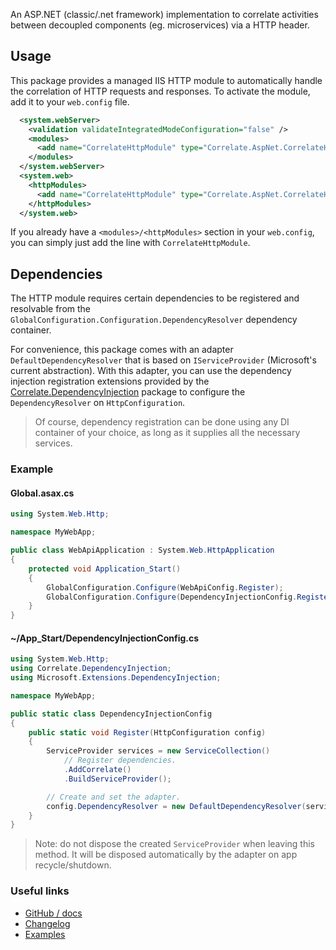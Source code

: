 An ASP.NET (classic/.net framework) implementation to correlate activities between decoupled components (eg. microservices) via a HTTP header.

## Usage

This package provides a managed IIS HTTP module to automatically handle the correlation of HTTP requests and responses. To activate the module, add it to your `web.config` file.

```xml
  <system.webServer>
    <validation validateIntegratedModeConfiguration="false" />
    <modules>
      <add name="CorrelateHttpModule" type="Correlate.AspNet.CorrelateHttpModule, Correlate.AspNet.WebApi" />
    </modules>
  </system.webServer>
  <system.web>
    <httpModules>
      <add name="CorrelateHttpModule" type="Correlate.AspNet.CorrelateHttpModule, Correlate.AspNet.WebApi" />
    </httpModules>
  </system.web>
```

If you already have a `<modules>/<httpModules>` section in your `web.config`, you can simply just add the line with `CorrelateHttpModule`.

## Dependencies

The HTTP module requires certain dependencies to be registered and resolvable from the `GlobalConfiguration.Configuration.DependencyResolver` dependency container.

For convenience, this package comes with an adapter `DefaultDependencyResolver` that is based on `IServiceProvider` (Microsoft's current abstraction). With this adapter, you can use the dependency injection registration extensions provided by the [Correlate.DependencyInjection](https://www.nuget.org/packages/Correlate.DependencyInjection/) package to configure the `DependencyResolver` on `HttpConfiguration`.

> Of course, dependency registration can be done using any DI container of your choice, as long as it supplies all the necessary services.

### Example

#### Global.asax.cs
```csharp
using System.Web.Http;

namespace MyWebApp;

public class WebApiApplication : System.Web.HttpApplication
{
    protected void Application_Start()
    {
        GlobalConfiguration.Configure(WebApiConfig.Register);
        GlobalConfiguration.Configure(DependencyInjectionConfig.Register);
    }
}
```

#### ~/App_Start/DependencyInjectionConfig.cs
```csharp
using System.Web.Http;
using Correlate.DependencyInjection;
using Microsoft.Extensions.DependencyInjection;

namespace MyWebApp;

public static class DependencyInjectionConfig
{
    public static void Register(HttpConfiguration config)
    {
        ServiceProvider services = new ServiceCollection()
            // Register dependencies.
            .AddCorrelate()
            .BuildServiceProvider();

        // Create and set the adapter.
        config.DependencyResolver = new DefaultDependencyResolver(services);
    }
}
```
> Note: do not dispose the created `ServiceProvider` when leaving this method. It will be disposed automatically by the adapter on app recycle/shutdown.

### Useful links

- [GitHub / docs](https://github.com/skwasjer/Correlate)
- [Changelog](https://github.com/skwasjer/Correlate/releases)
- [Examples](https://github.com/skwasjer/Correlate/tree/main/examples)
